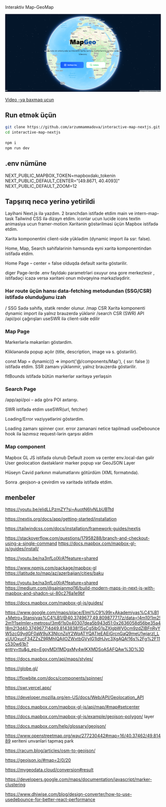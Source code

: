 
Interaktiv Map-GeoMap



![Map Screenshot](/public/images/cover.png)

[Video -ya baxmaq ucun ](https://drive.google.com/file/d/11XdKPwID_xJU73D0ZgNviAeJMrsft6fL/view?usp=sharing)
##  Run etmək üçün
```bash
git clone https://github.com/arzummammadova/interactive-map-nextjs.git
cd interactive-map-nextjs

npm i
npm run dev

```

## .env nümüne
NEXT_PUBLIC_MAPBOX_TOKEN=mapboxdakı_tokenin
NEXT_PUBLIC_DEFAULT_CENTER="[49.8671, 40.4093]"
NEXT_PUBLIC_DEFAULT_ZOOM=12



## Tapşırıq necə yerinə yetirildi

Layihəni Next.js ilə yazdım.
2 branchdan istifade etdim main ve intern-map-task
Tailwind CSS ilə dizayn etdim.
iconlar ucun lucide icons textin animasiya ucun framer-motion
Xəritənin göstərilməsi üçün Mapbox istifadə etdim.

Xəritə komponentini client-side yüklədim (dynamic import ilə ssr: false).

Home, Map, Search səhifələrinin hamısında eyni xəritə komponentindən istifadə etdim.

Home Page – center = false olduqda default xəritə göstərilir.

diger Page-lerde .env fayldakı parametrləri oxuyur ona gore merkezlesir , istifadəçi icazə versə xəritəni onun mövqeyinə mərkəzləşdirir.
 
### Hər route üçün hansı data‑fetching metodundan (SSG/CSR) istifadə olunduğunu izah

/  SSG
Sadə səhifə, statik render olunur.
/map CSR Xəritə komponenti dynamic import ilə yalnız brauzerdə yüklənir 
/search CSR (SWR)
API /api/poi çağırışları useSWR ilə client-side edilir



### Map Page 
Markerlərlə məkanları göstərdim.

Kliklənəndə popup açılır (title, description, image və s. göstərilir).

const Map = dynamic(() => import('@/components/Map'), { ssr: false }) istifadə etdim.
SSR zamanı yüklənmir, yalnız brauzerdə göstərilir.

fitBounds istifadə bütün markerlər xəritəyə yerləşsin

### Search Page

/app/api/poi – ada görə POI axtarışı.

SWR istifadə etdim useSWR(url, fetcher)

Loading/Error vəziyyətlərini göstərdim.

Loading zamanı spinner çıxır.
error zamanani netice tapilmadi 
useDebounce hook ilə lazımsız request-lərin qarşısı aldim



### Map component
Mapbox GL JS istifadə olunub
Default zoom və center env.local-dan gəlir
User geolocation dəstəklənir
marker popup var 
GeoJSON Layer

Hüseyn Cavid parkının məlumatlarını götürdüm (XML formatında).

Sonra .geojson-a çevirdim və xəritədə istifadə etdim.
## menbeler

https://youtu.be/elidLLPzmZY?si=AuotN6lvNLbUBTtd

https://nextjs.org/docs/app/getting-started/installation

https://tailwindcss.com/docs/installation/framework-guides/nextjs

https://stackoverflow.com/questions/17958288/branch-and-checkout-using-a-single-command
https://docs.mapbox.com/mapbox-gl-js/guides/install/

https://youtu.be/na3nfLoIXrA?feature=shared

https://www.npmjs.com/package/mapbox-gl
https://latitude.to/map/az/azerbaijan/cities/baku

https://youtu.be/na3nfLoIXrA?feature=shared
https://medium.com/@sainianmol16/build-modern-maps-in-next-js-with-mapbox-and-shadcn-ui-80c276a1e9bf

https://docs.mapbox.com/mapbox-gl-js/guides/


https://www.google.com/maps/place/Elml%C9%99r+Akademiyas%C4%B1+Metro+Stansiyas%C4%B1/@40.3749677,49.8098777,17z/data=!4m10!1m2!2m1!1selmler+metrosu!3m6!1s0x40307dea5b943d51:0x2636058d56be35a4!8m2!3d40.3749677!4d49.8143838!15sCg5lbG1sZXIgbWV0cm9zdZIBFnRyYW5zcG9ydGF0aW9uX3NlcnZpY2WqATYQATIeEAEiGrcnGaQ9meU1wjarzI_LsUUOxucF34ZZsZ9RMhIQAiIOZWxtbGVyIG1ldHJvc3XgAQA!16s%2Fg%2F11c530w61b?entry=ttu&g_ep=EgoyMDI1MDgxMy4wIKXMDSoASAFQAw%3D%3D



https://docs.mapbox.com/api/maps/styles/

https://globe.gl/

https://flowbite.com/docs/components/spinner/

https://swr.vercel.app/

https://developer.mozilla.org/en-US/docs/Web/API/Geolocation_API

https://docs.mapbox.com/mapbox-gl-js/api/map/#map#setcenter


https://docs.mapbox.com/mapbox-gl-js/example/geojson-polygon/
layer

https://docs.mapbox.com/help/glossary/geojson/


https://www.openstreetmap.org/way/277230442#map=16/40.37462/49.81489
xeriteni unvanlari tapmaq park

https://racum.blog/articles/osm-to-geojson/

https://geojson.io/#map=2/0/20

https://mygeodata.cloud/conversion#result 

https://developers.google.com/maps/documentation/javascript/marker-clustering


https://www.dhiwise.com/blog/design-converter/how-to-use-usedebounce-for-better-react-performance





